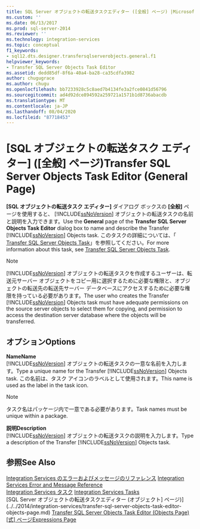```yaml
---
title: SQL Server オブジェクトの転送タスクエディター ([全般] ページ) |Microsoft Docs
ms.custom: ''
ms.date: 06/13/2017
ms.prod: sql-server-2014
ms.reviewer: ''
ms.technology: integration-services
ms.topic: conceptual
f1_keywords:
- sql12.dts.designer.transfersqlserverobjects.general.f1
helpviewer_keywords:
- Transfer SQL Server Objects Task Editor
ms.assetid: dedd85df-8f6a-40a4-ba28-ca35cdfa3982
author: chugugrace
ms.author: chugu
ms.openlocfilehash: bb7233928c5c8aed7b4134fe3a2fce0841d56796
ms.sourcegitcommit: ad4d92dce894592a259721a1571b1d8736abacdb
ms.translationtype: MT
ms.contentlocale: ja-JP
ms.lasthandoff: 08/04/2020
ms.locfileid: "87718453"
---
```

# <a name="transfer-sql-server-objects-task-editor-general-page"></a><span data-ttu-id="39ac7-102">[SQL オブジェクトの転送タスク エディター] ([全般] ページ)</span><span class="sxs-lookup"><span data-stu-id="39ac7-102">Transfer SQL Server Objects Task Editor (General Page)</span></span>
  <span data-ttu-id="39ac7-103">**[SQL オブジェクトの転送タスク エディター]** ダイアログ ボックスの **[全般]** ページを使用すると、 [!INCLUDE[ssNoVersion](../includes/ssnoversion-md.md)] オブジェクトの転送タスクの名前と説明を入力できます。</span><span class="sxs-lookup"><span data-stu-id="39ac7-103">Use the **General** page of the **Transfer SQL Server Objects Task Editor** dialog box to name and describe the Transfer [!INCLUDE[ssNoVersion](../includes/ssnoversion-md.md)] Objects task.</span></span> <span data-ttu-id="39ac7-104">このタスクの詳細については、「 [Transfer SQL Server Objects Task](control-flow/transfer-sql-server-objects-task.md)」を参照してください。</span><span class="sxs-lookup"><span data-stu-id="39ac7-104">For more information about this task, see [Transfer SQL Server Objects Task](control-flow/transfer-sql-server-objects-task.md).</span></span>  
  
> [!NOTE]  
>  <span data-ttu-id="39ac7-105">[!INCLUDE[ssNoVersion](../includes/ssnoversion-md.md)] オブジェクトの転送タスクを作成するユーザーは、転送元サーバー オブジェクトをコピー用に選択するために必要な権限と、オブジェクトの転送先の転送先サーバー データベースにアクセスするために必要な権限を持っている必要があります。</span><span class="sxs-lookup"><span data-stu-id="39ac7-105">The user who creates the Transfer [!INCLUDE[ssNoVersion](../includes/ssnoversion-md.md)] Objects task must have adequate permissions on the source server objects to select them for copying, and permission to access the destination server database where the objects will be transferred.</span></span>  
  
## <a name="options"></a><span data-ttu-id="39ac7-106">オプション</span><span class="sxs-lookup"><span data-stu-id="39ac7-106">Options</span></span>  
 <span data-ttu-id="39ac7-107">**Name**</span><span class="sxs-lookup"><span data-stu-id="39ac7-107">**Name**</span></span>  
 <span data-ttu-id="39ac7-108">[!INCLUDE[ssNoVersion](../includes/ssnoversion-md.md)] オブジェクトの転送タスクの一意な名前を入力します。</span><span class="sxs-lookup"><span data-stu-id="39ac7-108">Type a unique name for the Transfer [!INCLUDE[ssNoVersion](../includes/ssnoversion-md.md)] Objects task.</span></span> <span data-ttu-id="39ac7-109">この名前は、タスク アイコンのラベルとして使用されます。</span><span class="sxs-lookup"><span data-stu-id="39ac7-109">This name is used as the label in the task icon.</span></span>  
  
> [!NOTE]  
>  <span data-ttu-id="39ac7-110">タスク名はパッケージ内で一意である必要があります。</span><span class="sxs-lookup"><span data-stu-id="39ac7-110">Task names must be unique within a package.</span></span>  
  
 <span data-ttu-id="39ac7-111">**説明**</span><span class="sxs-lookup"><span data-stu-id="39ac7-111">**Description**</span></span>  
 <span data-ttu-id="39ac7-112">[!INCLUDE[ssNoVersion](../includes/ssnoversion-md.md)] オブジェクトの転送タスクの説明を入力します。</span><span class="sxs-lookup"><span data-stu-id="39ac7-112">Type a description of the Transfer [!INCLUDE[ssNoVersion](../includes/ssnoversion-md.md)] Objects task.</span></span>  
  
## <a name="see-also"></a><span data-ttu-id="39ac7-113">参照</span><span class="sxs-lookup"><span data-stu-id="39ac7-113">See Also</span></span>  
 <span data-ttu-id="39ac7-114">[Integration Services のエラーおよびメッセージのリファレンス](../../2014/integration-services/integration-services-error-and-message-reference.md) </span><span class="sxs-lookup"><span data-stu-id="39ac7-114">[Integration Services Error and Message Reference](../../2014/integration-services/integration-services-error-and-message-reference.md) </span></span>  
 <span data-ttu-id="39ac7-115">[Integration Services タスク](control-flow/integration-services-tasks.md) </span><span class="sxs-lookup"><span data-stu-id="39ac7-115">[Integration Services Tasks](control-flow/integration-services-tasks.md) </span></span>  
 <span data-ttu-id="39ac7-116">[SQL Server オブジェクトの転送タスクエディター &#40;オブジェクト] ページ&#41;](../../2014/integration-services/transfer-sql-server-objects-task-editor-objects-page.md) </span><span class="sxs-lookup"><span data-stu-id="39ac7-116">[Transfer SQL Server Objects Task Editor &#40;Objects Page&#41;](../../2014/integration-services/transfer-sql-server-objects-task-editor-objects-page.md) </span></span>  
 <span data-ttu-id="39ac7-117">[[式] ページ](expressions/expressions-page.md)</span><span class="sxs-lookup"><span data-stu-id="39ac7-117">[Expressions Page](expressions/expressions-page.md)</span></span>  
  
  
